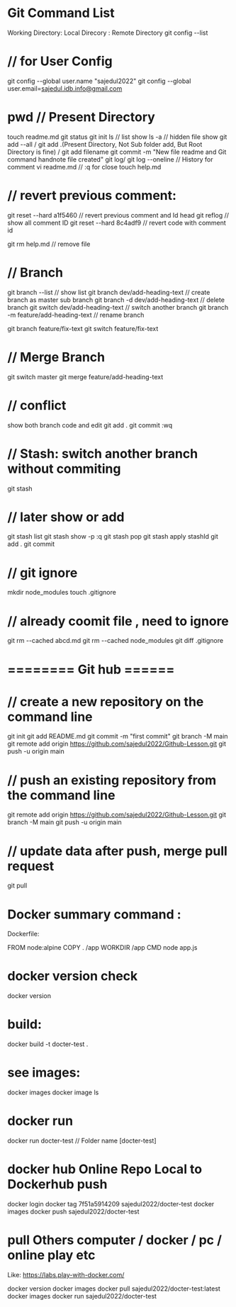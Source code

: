 # Git Command List

Working Directory: Local Direcory : Remote Directory
git config --list

# // for User Config
git config --global user.name "sajedul2022"
git config --global user.email=sajedul.idb.info@gmail.com

# pwd  // Present Directory
touch readme.md
git status
git init
ls // list show 
ls -a // hidden file show
git add --all / git add .(Present Directory, Not Sub folder add, But Root Directory is fine) / git add filename
git commit -m "New file readme and Git command handnote file created"
git log/ git log --oneline  // History for comment
vi readme.md // :q for close
touch help.md

# // revert previous comment:

git reset --hard a1f5460 // revert previous comment and Id head 
git reflog // show all comment ID
git reset --hard 8c4adf9 // revert code with comment id

git rm help.md // remove file 

# // Branch
git branch --list // show list
git branch dev/add-heading-text // create branch as master sub branch
git branch -d dev/add-heading-text // delete branch
git switch dev/add-heading-text // switch another branch
git branch -m feature/add-heading-text // rename branch 

git branch feature/fix-text
git switch feature/fix-text

# // Merge Branch 
git switch master
git merge feature/add-heading-text

# // conflict
show both branch code and edit 
git add .
git commit 
:wq

# // Stash: switch another branch without commiting
git stash 

# // later show or add 
git stash list 
git stash show -p
:q
git stash pop
git stash apply stashId
git add .
git commit 

# // git ignore 
mkdir node_modules
touch .gitignore

# // already coomit file , need to ignore
git rm --cached abcd.md
git rm --cached node_modules
git diff .gitignore

# ======== Git hub ======

# // create a new repository on the command line

git init
git add README.md
git commit -m "first commit"
git branch -M main
git remote add origin https://github.com/sajedul2022/Github-Lesson.git
git push -u origin main

# // push an existing repository from the command line

git remote add origin https://github.com/sajedul2022/Github-Lesson.git
git branch -M main
git push -u origin main


# // update data after push, merge pull request

git pull


# Docker summary command : 
Dockerfile: 

FROM node:alpine
COPY . /app 
WORKDIR /app
CMD node app.js

# docker version check
docker version

# build: 
docker build -t docter-test .

# see images:

docker images
docker image ls

# docker run
docker run docter-test  // Folder name [docter-test]

# docker hub Online Repo Local to Dockerhub push

docker login 
docker tag 7f51a5914209 sajedul2022/docter-test
docker images
docker push sajedul2022/docter-test

# pull Others computer / docker / pc / online play etc

Like: https://labs.play-with-docker.com/

docker version
docker images
docker pull sajedul2022/docter-test:latest
docker images
docker run sajedul2022/docter-test

